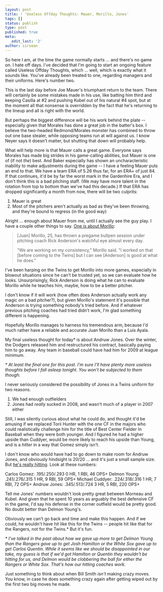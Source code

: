 ```yaml
---
layout: post
title: ! 'Useless Offday Thoughts: Mauer, Morillo, Jones'
tags: []
status: publish
type: post
published: true
meta:
  _edit_last: '2'
author: sirsean
---
```

So here I am, at the time the game normally starts ... and there's no game on. I hate off days. I've decided that I'm going to start an ongoing feature called Useless Offday Thoughts, which ... well, which is exactly what it sounds like. You've already been treated to one, regarding managers and their uniforms. Here's number two.

This is the last day before Joe Mauer's triumphant return to the team. There will certainly be some mistakes made in his use, like batting him third and keeping Casilla at #2 and pushing Kubel out of his natural #4 spot, but at the moment all that nonsense is overridden by the fact that he's returning to the lineup and all is right with the world.

But perhaps the biggest difference will be his work behind the plate -- especially given that Morales has done a great job in the batter's box. I believe the two-headed Redmond/Morales monster has combined to throw out one base stealer, while opposing teams run at will against us. I know Neyer says it doesn't matter, but shutting that down will probably help.

What will help more is that Mauer calls a great game. Everyone says Morales has made big strides in his game-calling abilities, but Mauer is one of (if not <em>the</em>) best. And Baker especially has shown an uncharacteristic inability to make adjustments during the game -- I have a feeling Mauer puts an end to that. We have a team ERA of 5.26 thus far, for an ERA+ of just 84. If that continues, it'd be by far the worst mark in the Gardenhire Era, and I don't think this is a bad pitching staff. (We may have more talent in the rotation from top to bottom than we've had this decade.) If that ERA has dropped significantly a month from now, there will be two culprits:
<ol>
	<li>Mauer is great</li>
	<li>Most of the pitchers aren't actually as bad as they've been throwing, and they're bound to regress (in the good way)</li>
</ol>
Alright ... enough about Mauer from me, until I actually see the guy play. I have a couple other things to say. <a href="http://www.startribune.com/sports/twins/44030857.html?page=2&amp;c=y">One is about Morillo</a>:
<blockquote>[Juan] Morillo, 25, has thrown a pregame bullpen session under pitching coach Rick Anderson's<strong> </strong>watchful eye almost every day.

"We are working on my consistency," Morillo said. "I worked on that [before coming to the Twins] but I can see [Anderson] is good at what he does."</blockquote>
I've been harping on the Twins to get Morillo into more games, especially in blowout situations since he can't be trusted yet, so we can evaluate how he looks. Unsurprisingly, Rick Anderson is doing what he can to evaluate Morillo while he teaches him, maybe, how to be a better pitcher.

I don't know if it will work (how often does Anderson actually work any magic on a bad pitcher?), but given Morillo's statement it's possible that Anderson is trying something nobody's tried before. And if whatever previous pitching coaches had tried didn't work, I'm glad something different is happening.

Hopefully Morillo manages to harness his tremendous arm, because I'd much rather have a reliable and accurate Juan Morillo than a Luis Ayala.

My final useless thought for today* is about Andruw Jones. Over the winter, the Dodgers released him and restructured his contract, basically paying him to go away. Any team in baseball could have had him for 2009 at league minimum.

<em>* At least the final one for this post. I'm sure I'll have plenty more useless thoughts before I fall asleep tonight. You won't be subjected to them though.</em>

I never seriously considered the possibility of Jones in a Twins uniform for two reasons.
<ol>
	<li>We had enough outfielders</li>
	<li>Jones had <em>really</em> sucked in 2008, and wasn't much of a player in 2007 either</li>
</ol>
Still, I was silently curious about what he could do, and thought it'd be amusing if we replaced Torii Hunter with the one CF in the majors who could realistically challenge him for the title of Best Center Fielder In Baseball when they were both younger. And I figured he had a higher upside than Cuddyer, would be more likely to reach his upside than Young, and is a <em>hitter</em> in a way that Gomez simply isn't.

I don't know who would have had to go down to make room for Andruw Jones, and obviously hindsight is 20/20 ... and it's just a small sample size. But <a href="http://bases.newsvine.com/_news/2009/04/30/2758001-andruw-matches-2008-homer-total?category=sports">he's really hitting</a>. Look at these numbers:

Carlos Gomez: .195/.250/.293 0 HR, 1 RBI, 46 OPS+
Delmon Young: .241/.276/.315 1 HR, 9 RBI, 59 OPS+
Michael Cuddyer: .224/.318/.316 1 HR, 7 RBI, 72 OPS+
Andruw Jones: .345/.513/.724 3 HR, 5 RBI, 220 OPS+

Tell me Jones' numbers wouldn't look pretty great between Morneau and Kubel. And given that he spent 10 years as arguably the best defensive CF in the game, I'd say his defense in the corner outfield would be pretty good. No doubt better than Delmon Young's.

Obviously we can't go back and time and make this happen. And if we could, he wouldn't have hit like this for the Twins -- people hit like that for the Rangers, not for the Twins.* But it's fun.

<em>* I've talked in the past about how we gave up more to get Delmon Young than the Rangers gave up to get Josh Hamilton or the White Sox gave up to get Carlos Quentin. While it seems like we should be disappointed in our take, my guess is that if we'd got Hamilton or Quentin they wouldn't be hitting for us, and Delmon would be clobbering the ball for either the Rangers or White Sox. That's how our hitting coaches work.</em>

Just something to think about when Bill Smith <em>isn't</em> making crazy moves. You know, in case he does something crazy again after getting wiped out by the first two big moves he made.
